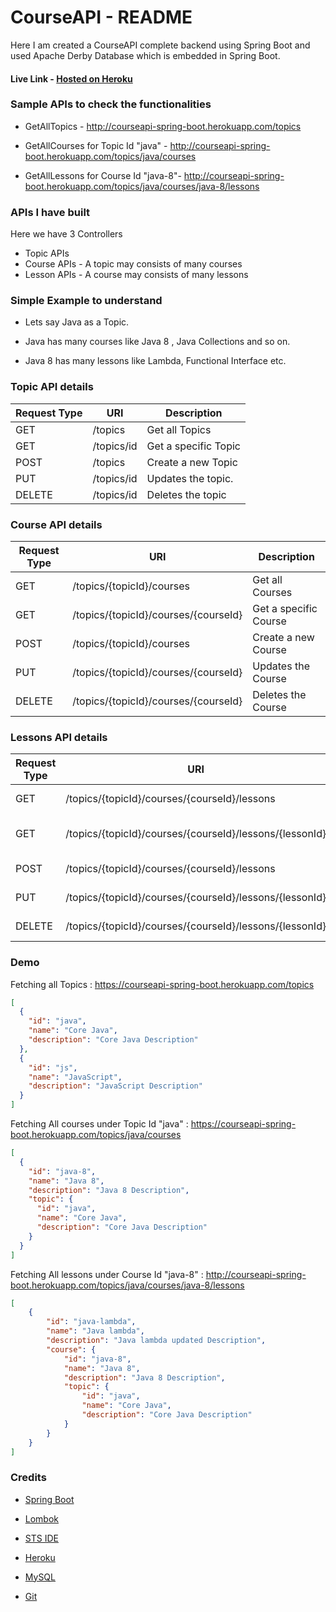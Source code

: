 # CourseAPI - README

Here I am created a CourseAPI complete backend using Spring Boot and used Apache Derby Database which is embedded in Spring Boot.

#### Live Link - [Hosted on Heroku](https://courseapi-spring-boot.herokuapp.com)



### Sample APIs to check the functionalities

- GetAllTopics - http://courseapi-spring-boot.herokuapp.com/topics
- GetAllCourses for Topic Id "java" - http://courseapi-spring-boot.herokuapp.com/topics/java/courses

- GetAllLessons for Course Id "java-8"- http://courseapi-spring-boot.herokuapp.com/topics/java/courses/java-8/lessons



### APIs I have built

Here we have 3 Controllers 

- Topic APIs
- Course APIs - A topic may consists of many courses
- Lesson APIs - A course may consists of many lessons

 

### Simple Example to understand

- Lets say Java as a Topic. 

- Java has many courses like Java 8 , Java Collections and so on.
- Java 8 has many lessons like Lambda, Functional Interface etc.



### Topic API details

| Request Type | URI        | Description          |
| ------------ | ---------- | -------------------- |
| GET          | /topics    | Get all Topics       |
| GET          | /topics/id | Get a specific Topic |
| POST         | /topics    | Create a new Topic   |
| PUT          | /topics/id | Updates the topic.   |
| DELETE       | /topics/id | Deletes the topic    |



### Course API details

| Request Type | URI                                  | Description           |
| ------------ | ------------------------------------ | --------------------- |
| GET          | /topics/{topicId}/courses            | Get all Courses       |
| GET          | /topics/{topicId}/courses/{courseId} | Get a specific Course |
| POST         | /topics/{topicId}/courses            | Create a new Course   |
| PUT          | /topics/{topicId}/courses/{courseId} | Updates the Course    |
| DELETE       | /topics/{topicId}/courses/{courseId} | Deletes the Course    |



### Lessons API details

| Request Type | URI                                                     | Description           |
| ------------ | ------------------------------------------------------- | --------------------- |
| GET          | /topics/{topicId}/courses/{courseId}/lessons            | Get all Lessons       |
| GET          | /topics/{topicId}/courses/{courseId}/lessons/{lessonId} | Get a specific Lesson |
| POST         | /topics/{topicId}/courses/{courseId}/lessons            | Create a new Lesson   |
| PUT          | /topics/{topicId}/courses/{courseId}/lessons/{lessonId} | Updates the Lesson    |
| DELETE       | /topics/{topicId}/courses/{courseId}/lessons/{lessonId} | Deletes the Lesson    |



### Demo

Fetching all Topics : https://courseapi-spring-boot.herokuapp.com/topics

```json
[
  {
    "id": "java",
    "name": "Core Java",
    "description": "Core Java Description"
  },
  {
    "id": "js",
    "name": "JavaScript",
    "description": "JavaScript Description"
  }
]
```



Fetching All courses under Topic Id "java" : https://courseapi-spring-boot.herokuapp.com/topics/java/courses

```json
[
  {
    "id": "java-8",
    "name": "Java 8",
    "description": "Java 8 Description",
    "topic": {
      "id": "java",
      "name": "Core Java",
      "description": "Core Java Description"
    }
  }
]
```



Fetching All lessons under Course Id "java-8" : http://courseapi-spring-boot.herokuapp.com/topics/java/courses/java-8/lessons

```json
[
    {
        "id": "java-lambda",
        "name": "Java lambda",
        "description": "Java lambda updated Description",
        "course": {
            "id": "java-8",
            "name": "Java 8",
            "description": "Java 8 Description",
            "topic": {
                "id": "java",
                "name": "Core Java",
                "description": "Core Java Description"
            }
        }
    }
]
```



### Credits

- [Spring Boot](https://spring.io/projects/spring-boot)
- [Lombok](https://projectlombok.org/)

- [STS IDE](https://spring.io/tools)
- [Heroku](https://www.heroku.com/)
- [MySQL](https://www.mysql.com/)
- [Git](https://git-scm.com/)

